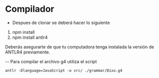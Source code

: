 # Compilador 

- Despues de clonar se deberá hacer lo siguiente

1. npm install
2. npm install antlr4

Deberás asegurarte de que tu computadora tenga instalada la versión de ANTLR4 previamente.

-- Para compilar el archivo g4 utiliza el script

```
antlr -Dlanguage=JavaScript -o src/ ./grammar/Dixo.g4
```

